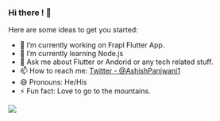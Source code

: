 ### Hi there ! 👋

Here are some ideas to get you started:

- 🔭 I’m currently working on Frapl Flutter App.
- 🌱 I’m currently learning Node.js
- 💬 Ask me about Flutter or Andorid or any tech related stuff.
- 📫 How to reach me: [Twitter - @AshishPanjwani1](https://twitter.com/AshishPanjwani1)
- 😄 Pronouns: He/His
- ⚡ Fun fact: Love to go to the mountains.

<img src="https://github-readme-stats.vercel.app/api?username=ashish9825&&show_icons=true&title_color=ffffff&icon_color=0099cc&text_color=daf7dc&bg_color=151515">
